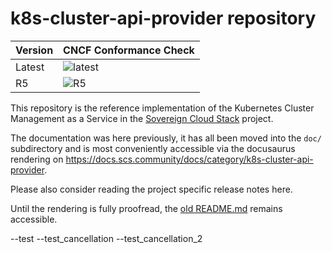 # k8s-cluster-api-provider repository


| Version | CNCF Conformance Check                                                                                                                                    |
|---------|-----------------------------------------------------------------------------------------------------------------------------------------------------------|
| Latest  | ![latest](https://zuul.scs.community/api/tenant/SCS/badge?project=SovereignCloudStack/k8s-cluster-api-provider&pipeline=periodic-daily&branch=main)       |
| R5      | ![R5](https://zuul.scs.community/api/tenant/SCS/badge?project=SovereignCloudStack/k8s-cluster-api-provider&pipeline=periodic-daily&branch=release/v6.0.0) |

This repository is the reference implementation of the Kubernetes Cluster
Management as a Service in the [Sovereign Cloud Stack](https://scs.community/)
project.

The documentation was here previously, it has all been moved into the `doc/`
subdirectory and is most conveniently accessible via the docusaurus rendering
on <https://docs.scs.community/docs/category/k8s-cluster-api-provider>.

Please also consider reading the project specific release notes here.

<!-- Remove this soon! -->
Until the rendering is fully proofread, the [old README.md](OLD_README.md)
remains accessible.

--test
--test_cancellation
--test_cancellation_2
